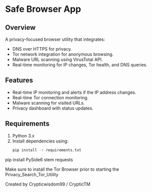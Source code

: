 # Safe Browser App

## Overview
A privacy-focused browser utility that integrates:
- DNS over HTTPS for privacy.
- Tor network integration for anonymous browsing.
- Malware URL scanning using VirusTotal API.
- Real-time monitoring for IP changes, Tor health, and DNS queries.

## Features
- Real-time IP monitoring and alerts if the IP address changes.
- Real-time Tor connection monitoring.
- Malware scanning for visited URLs.
- Privacy dashboard with status updates.

## Requirements
1. Python 3.x
2. Install dependencies using:
   ```bash
   pip install -r requirements.txt

pip install PySide6 stem requests


Make sure to install the Tor Browser prior to starting the Privacy_Search_Tor_Utility 

Created by Crypticwisdom99 / CrypticTM

